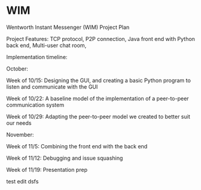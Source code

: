# WIM
Wentworth Instant Messenger (WIM) Project Plan

Project Features: 
TCP protocol,
P2P connection,
Java front end with Python back end,
Multi-user chat room,

Implementation timeline:

October:

Week of 10/15: Designing the GUI, and creating a basic Python program to listen and communicate with the GUI 

Week of 10/22: A baseline model of the implementation of a peer-to-peer communication system

Week of 10/29: Adapting the peer-to-peer model we created to better suit our needs 

November:

Week of 11/5: Combining the front end with the back end

Week of 11/12: Debugging and issue squashing

Week of 11/19:  Presentation prep

test edit dsfs